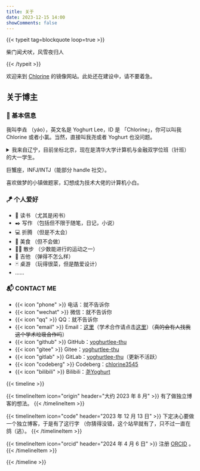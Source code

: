 ```yaml
---
title: 关于
date: 2023-12-15 14:00
showComments: false
---
```


{{< typeit tag=blockquote loop=true >}}

柴门闻犬吠，风雪夜归人

{{< /typeit >}}

欢迎来到 [Chlorine](https://yoghurtlee.com) 的镜像网站。此处还在建设中，请不要着急。

## 关于博主

### 📄 基本信息

我叫李垚 （yáo），英文名是 Yoghurt Lee，ID 是 「Chlorine」，你可以叫我 Chlorine 或者小氯。当然，直接叫我尧或者 Yoghurt 也没问题。

<details>
  <summary>我来自辽宁，目前坐标北京，现在是清华大学计算机与金融双学位班（针班）的大一学生。</summary>
    更新：按教育部及学校要求，本专业全称是：计算机科学与技术+经济与金融 Computer Science and Technology+ Economics and Finance（计算机学籍）或经济与金融+计算机科学与技术 Economics and Finance+ Computer Science and Technology（经管学籍），你可以将其简称为计算机与金融（双学位）、计算机与金融或计金。而我的班级可以被称为计 38-经 32（计算机学籍，清华标准编号）、经 32-计 38（经管学籍，清华标准编号）、计金班（“班”可以省略，在没有“三字班”的前提时一般称为计金三字班）或针班（在没有“三字班”的前提时一般称为针 3）。
</details>    

巨蟹座，INFJ/INTJ（能部分 handle 社交）。

喜欢做梦的小镇做题家，幻想成为技术大佬的计算机小白。

### 🪁 个人爱好

- 📖 读书 （尤其是闲书）
- ✒️ 写作 （包括但不限于随笔，日记，小说）
- 💻 折腾 （但是不太会）
- 🍲 美食 （但不会做）
- 🚶‍♂️ 散步 （少数能进行的运动之一）
- 🎸 吉他 （弹得不怎么样）
- 🃏 桌游 （玩得很菜，但是酷爱设计）
- ……

### 📬 CONTACT ME

- {{< icon "phone" >}} 电话：就不告诉你
- {{< icon "wechat" >}} 微信：就不告诉你
- {{< icon "qq" >}} QQ：就不告诉你
- {{< icon "email" >}} Email：[这里](mailto:yoghurtlee123@gmail.com)（学术合作请点击[这里](mailto:li-yao23@mails.tsinghua.edu.cn)）（~~真的会有人找我这个学术垃圾合作吗~~）
- {{< icon "github" >}} GitHub：[yoghurtlee-thu](https://github.com/yoghurtlee-thu)
- {{< icon "gitee" >}} Gitee：[yoghurtlee-thu](https://gitee.com/yoghurtlee-thu)
- {{< icon "gitlab" >}} GitLab：[yoghurtlee-thu](https://gitlab.com/yoghurtlee-thu)（更新不活跃）
- {{< icon "codeberg" >}} Codeberg：[chlorine3545](https://codeberg.org/chlorine3545)
- {{< icon "bilibili" >}} Bilibili：[尧Yoghurt](https://space.bilibili.com/1354054183)

{{< timeline >}}

{{< timelineItem icon="origin" header="大约 2023 年 8 月" >}}
有了做独立博客的想法。 
{{< /timelineItem >}}

{{< timelineItem icon="code" header="2023 年 12 月 13 日" >}}
下定决心要做一个独立博客，于是有了这行字 （你猜得没错，这个站早就有了，只不过一直在鸽（逃）。
{{< /timelineItem >}}

{{< timelineItem icon="orcid" header="2024 年 4 月 6 日" >}}
注册 [ORCID](https://orcid.org/0009-0005-7611-1633) 。
{{< /timelineItem >}}

{{< /timeline >}}